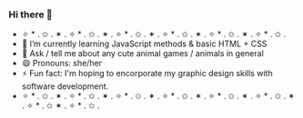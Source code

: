 ### Hi there 👋
- ✧ * . ✩ . ✶ . ✧ * . ✩ . ✶ . ✧ * . ✩ . ✶ . ✧ * . ✩ . ✶ . ✧ * . ✩ . ✶ . ✧ * . ✩ . 
- 🌱 I’m currently learning JavaScript methods & basic HTML + CSS
- 💬 Ask / tell me about any cute animal games / animals in general
- 😄 Pronouns: she/her
- ⚡ Fun fact: I'm hoping to encorporate my graphic design skills with software development.
- ✧ * . ✩ . ✶ . ✧ * . ✩ . ✶ . ✧ * . ✩ . ✶ . ✧ * . ✩ . ✶ . ✧ * . ✩ . ✶ . ✧ * . ✩ . ✶ . ✧ * . ✩ ✶ . ✧ * . ✩ . 
